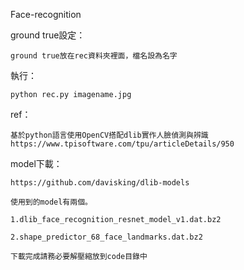 Face-recognition

ground true設定：

    ground true放在rec資料夾裡面，檔名設為名字

執行：

    python rec.py imagename.jpg

ref：

    基於python語言使用OpenCV搭配dlib實作人臉偵測與辨識  https://www.tpisoftware.com/tpu/articleDetails/950

model下載：

    https://github.com/davisking/dlib-models

    使用到的model有兩個。

    1.dlib_face_recognition_resnet_model_v1.dat.bz2

    2.shape_predictor_68_face_landmarks.dat.bz2

    下載完成請務必要解壓縮放到code目錄中





 
